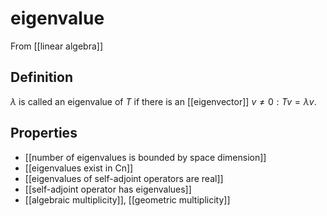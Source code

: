 # eigenvalue
From [[linear algebra]]

## Definition
$\lambda$ is called an eigenvalue of $T$ if there is an  [[eigenvector]] $v \ne 0: Tv = \lambda v$.

## Properties
- [[number of eigenvalues is bounded by space dimension]]
- [[eigenvalues exist in Cn]]
- [[eigenvalues of self-adjoint operators are real]]
- [[self-adjoint operator has eigenvalues]]
- [[algebraic multiplicity]], [[geometric multiplicity]]